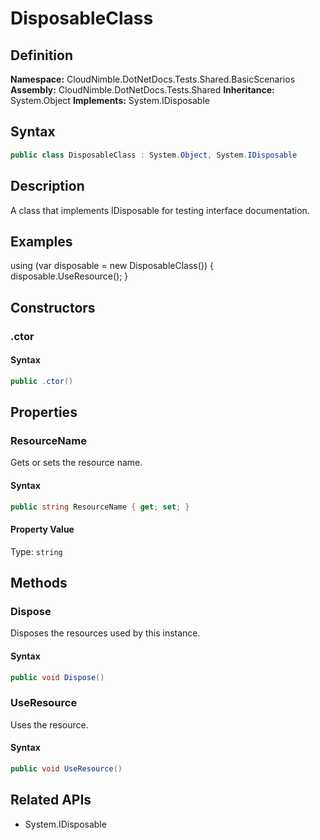 # DisposableClass

## Definition

**Namespace:** CloudNimble.DotNetDocs.Tests.Shared.BasicScenarios
**Assembly:** CloudNimble.DotNetDocs.Tests.Shared
**Inheritance:** System.Object
**Implements:** System.IDisposable

## Syntax

```csharp
public class DisposableClass : System.Object, System.IDisposable
```

## Description

A class that implements IDisposable for testing interface documentation.

## Examples

using (var disposable = new DisposableClass())
            {
                disposable.UseResource();
            }

## Constructors

### .ctor

#### Syntax

```csharp
public .ctor()
```

## Properties

### ResourceName

Gets or sets the resource name.

#### Syntax

```csharp
public string ResourceName { get; set; }
```

#### Property Value

Type: `string`

## Methods

### Dispose

Disposes the resources used by this instance.

#### Syntax

```csharp
public void Dispose()
```

### UseResource

Uses the resource.

#### Syntax

```csharp
public void UseResource()
```

## Related APIs

- System.IDisposable


